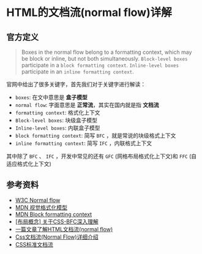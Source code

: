 # HTML的文档流(normal flow)详解

## 官方定义

> Boxes in the normal flow belong to a formatting context, which may be block or inline, but not both simultaneously. `Block-level boxes` participate in a `block formatting context`. `Inline-level boxes` participate in an `inline formatting context`.

官网中给出了很多关键字，首先我们对于关键字进行解读：

* `boxes`: 在文中意思是 **盒子模型**
* `normal flow`: 字面意思是 **正常流**，其实在国内就是指 **文档流**
* `formatting context`: 格式化上下文
* `Block-level boxes`: 块级盒子模型
* `Inline-level boxes`: 内联盒子模型
* `block formatting context`: 简写 `BFC` ，就是常说的块级格式上下文
* `inline formatting context`: 简写 `IFC` ，内联格式上下文

其中除了 `BFC` 、 `IFC` ，开发中常见的还有 `GFC` (网格布局格式化上下文)和 `FFC` (自适应格式化上下文)

> 


## 参考资料

* [W3C Normal flow][1]
* [MDN 视觉格式化模型][2]
* [MDN Block formatting context][3]
* [[布局概念] 关于CSS-BFC深入理解][4]
* [一篇文章了解HTML文档流(normal flow)][5]
* [Css文档流(Normal Flow)详细介绍][6]
* [CSS标准文档流][7]

[1]: https://www.w3.org/TR/CSS2/visuren.html#normal-flow
[2]: https://developer.mozilla.org/en-US/docs/Web/CSS/Visual_formatting_model
[3]: https://developer.mozilla.org/en-US/docs/Web/Guide/CSS/Block_formatting_context
[4]: https://juejin.im/post/5909db2fda2f60005d2093db
[5]: https://segmentfault.com/a/1190000012425858
[6]: https://blog.csdn.net/drdongshiye/article/details/77619572
[7]: https://www.jianshu.com/p/4921ba9e101d
